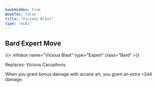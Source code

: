 ```yaml
---
bookHidden: true
BookToC: false
title: "Vicious Blast"
type: "wiki"
---
```

## Bard Expert Move
{{< infobox name="Vicious Blast" type="Expert" class="Bard" >}}

Replaces: Vicious Cacophony

When you grant bonus damage with arcane art, you grant an extra +2d4 damage.